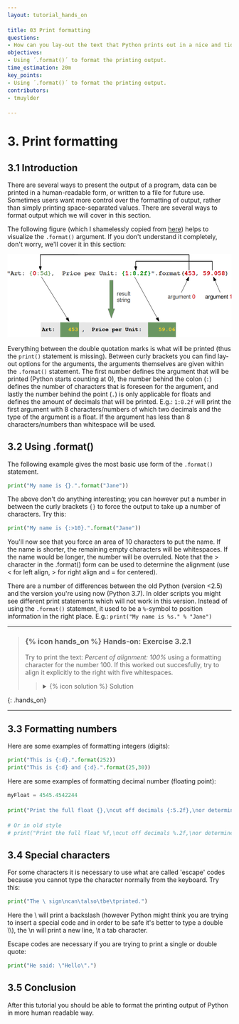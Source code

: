 ```yaml
---
layout: tutorial_hands_on

title: 03 Print formatting
questions:
- How can you lay-out the text that Python prints out in a nice and tidy way?
objectives:
- Using ´.format()´ to format the printing output.
time_estimation: 20m
key_points:
- Using ´.format()´ to format the printing output.
contributors:
- tmuylder

---
```



# 3. Print formatting
## 3.1 Introduction  
There are several ways to present the output of a program, data can be printed in a human-readable form, or written to a file for future use. Sometimes users want more control over the formatting of output, rather than simply printing space-separated values. There are several ways to format output which we will cover in this section.

The following figure (which I shamelessly copied from [here](https://www.python-course.eu/python3_formatted_output.php)) helps to visualize the `.format()` argument. If you don't understand it completely, don't worry, we'll cover it in this section:

<center><img src="../../images/format_method_positional_parameters.png" /></center>

Everything between the double quotation marks is what will be printed (thus the `print()` statement is missing). Between curly brackets you can find lay-out options for the arguments, the arguments themselves are given within the `.format()` statement. The first number defines the argument that will be printed (Python starts counting at 0), the number behind the colon (`:`) defines the number of characters that is foreseen for the argument, and lastly the number behind the point (`.`) is only applicable for floats and defines the amount of decimals that will be printed. E.g.: `1:8.2f` will print the first argument with 8 characters/numbers of which two decimals and the type of the argument is a float. If the argument has less than 8 characters/numbers than whitespace will be used. 

## 3.2 Using .format()
The following example gives the most basic use form of the `.format()` statement. 



```python
print("My name is {}.".format("Jane"))
```

The above don't do anything interesting; you can however put a number in between the curly brackets `{}` to force the output to take up a number of characters. Try this:


```python
print("My name is {:>10}.".format("Jane"))
```

You'll now see that you force an area of 10 characters to put the name. If the name is shorter, the remaining empty characters will be whitespaces. If the name would be longer, the number will be overruled. Note that the > character in the .format() form can be used to determine the alignment (use < for left align, > for right align and = for centered). 

There are a number of differences between the old Python (version <2.5) and the version you're using now (Python 3.7). In older scripts you might see different print statements which will not work in this version. Instead of using the `.format()` statement, it used to be a `%`-symbol to position information in the right place. E.g.:
```print("My name is %s." % "Jane")```  


----

> ### {% icon hands_on %} Hands-on: Exercise 3.2.1
>
> Try to print the text: *Percent of alignment: 100%* using a formatting character for the number 100. 
> If this worked out succesfully, try to align it explicitly to the right with five whitespaces. 
> 
>    > <details markdown="1">
>    > <summary>{% icon solution %} Solution
>    > </summary>
>    >
>    >  ```python
>    >  # part 1
>    >  print("Percent of alignment: {}%".format(100))
>    >  
>    >  # part 2
>    >  print("Percent of alignment: {:>8}%".format(100))
>    >  ```
>    > </details>
>
{: .hands_on}

----




## 3.3 Formatting numbers  
Here are some examples of formatting integers (digits):


```python
print("This is {:d}.".format(252))
print("This is {:d} and {:d}.".format(25,30))
```

Here are some examples of formatting decimal number (floating point):

```python
myFloat = 4545.4542244
 
print("Print the full float {},\ncut off decimals {:5.2f},\nor determine the characters before the decimal {:10.1f}.".format(myFloat,myFloat,myFloat))
 
# Or in old style
# print("Print the full float %f,\ncut off decimals %.2f,\nor determine the characters before the decimal %10.1f." % (myFloat,myFloat,myFloat))
```

## 3.4 Special characters  
For some characters it is necessary to use what are called 'escape' codes because you cannot type the character normally from the keyboard. Try this:

```python
print("The \ sign\ncan\talso\tbe\tprinted.")
```

Here the \\ will print a backslash (however Python might think you are trying to insert a special code and in order to be safe it's better to type a double \\\\), the \n will print a new line, \t a tab character.


Escape codes are necessary if you are trying to print a single or double quote:

```python
print("He said: \"Hello\".")
```

## 3.5 Conclusion
 
After this tutorial you should be able to format the printing output of Python in more human readable way. 